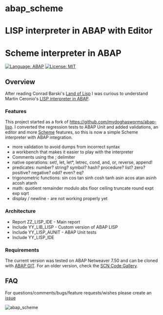 # abap_scheme
LISP interpreter in ABAP with Editor
=======
# Scheme interpreter in ABAP

[![Language: ABAP](https://img.shields.io/badge/Language-ABAP-blue.svg?style=flat)](https://www.sap.com/developer/topics/abap-platform.html)
[![License: MIT](https://img.shields.io/github/license/mashape/apistatus.svg?style=flat)](https://opensource.org/licenses/MIT)

## Overview 

After reading Conrad Barski's <a href="http://landoflisp.com/">Land of Lisp</a> I was curious to understand Martin Ceronio's 
<a href="https://blogs.sap.com/2015/06/24/a-lisp-interpreter-in-abap/">LISP interpreter in ABAP</a>.

### Features

This project started as a fork of https://github.com/mydoghasworms/abap-lisp. I converted the regression tests to ABAP Unit and added validations, an editor and more <a href="https://mitpress.mit.edu/sicp/">Scheme</a> features, so this is now a simple Scheme interpreter with ABAP integration. 

- more validation to avoid dumps from incorrect syntax
- a workbench that makes it easier to play with the interpreter
- Comments using the ; delimiter
- native operations: set!, let, let*, letrec, cond, and, or, reverse, append!
- predicates: number? string? symbol? hash? procedure? list? zero? positive? negative? odd? even? eq?
- trigonometric functions: sin cos tan sinh cosh tanh asin acos atan asinh acosh atanh
- math: quotient remainder modulo abs floor ceiling truncate round expt exp sqrt
- display / newline - are not working properly yet

### Architecture

- Report ZZ_LISP_IDE - Main report
- Include YY_LIB_LISP - Custom version of ABAP LISP
- Include YY_LISP_AUNIT - ABAP Unit tests
- Include YY_LISP_IDE 

### Requirements

The current version was tested on ABAP Netweaver 7.50 and can be cloned with <a href="http://docs.abapgit.org/">ABAP GIT</a>. For an older version, check the <a href="https://wiki.scn.sap.com/wiki/display/Snippets/Lisp+Interpreter+in+ABAP">SCN Code Gallery</a>.

## FAQ
For questions/comments/bugs/feature requests/wishes please create an [issue](https://github.com/nomssi/abap_scheme/issues)

![abap_scheme](https://github.com/nomssi/abap_scheme/blob/master/img/abap_lisp_workbench.png)
